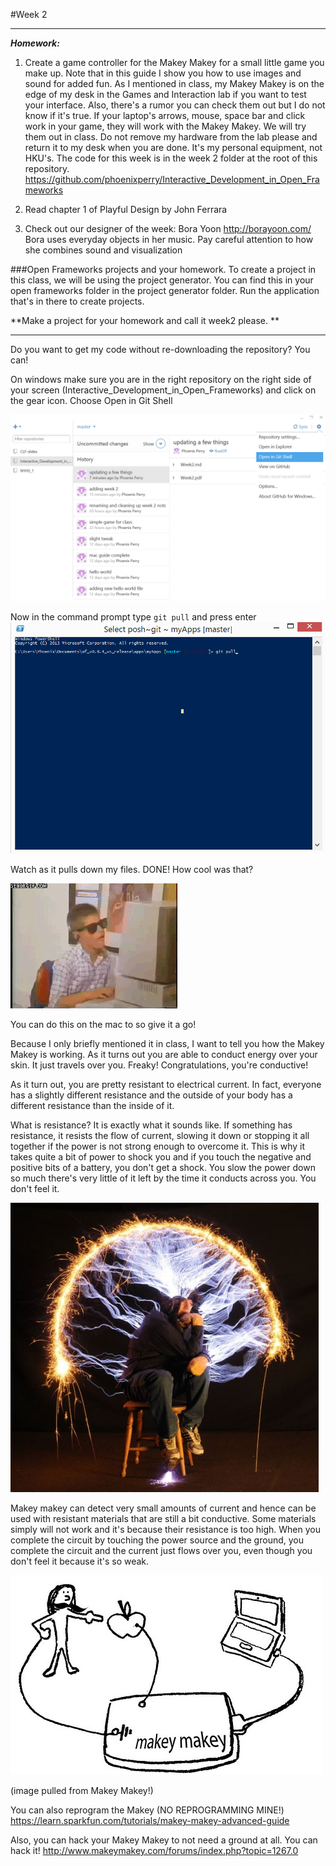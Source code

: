 #Week 2 

*****************************************************
***Homework:***

1. Create a game controller for the Makey Makey for a small little game you make up. Note that in this guide I show you how to use images and sound for added fun. As I mentioned in class, my Makey Makey is on the edge of my desk in the Games and Interaction lab if you want to test your interface. Also, there's a rumor you can check them out but I do not know if it's true. If your  laptop's arrows, mouse, space bar and click work in your game, they will work with the Makey Makey. We will try them out in class. Do not remove my hardware from the lab please and return it to my desk when you are done. It's my personal equipment, not HKU's. The code for this week is in the week 2 folder at the root of this repository. <https://github.com/phoenixperry/Interactive_Development_in_Open_Frameworks> 	

2. Read chapter 1 of Playful Design by John Ferrara

3. Check out our designer of the week: Bora Yoon 
 <http://borayoon.com/> Bora uses everyday objects in her music. Pay careful attention to how she combines sound and visualization


###Open Frameworks projects and your homework. 
To create a project in this class, we will be using the project generator. You can find this in your open frameworks folder in the project generator folder. Run the application that's in there to create projects. 

**Make a project for your homework and call it week2 please. 
**
*****************************************************

Do you want to get my code without re-downloading the repository? You can! 

On windows make sure you are in the right repository on the right side of your screen (Interactive_Development_in_Open_Frameworks) and click on the gear icon. Choose Open in Git Shell 

![](images/shell.png)

Now in the command prompt type `git pull` and press enter 
![](images/gitPull.gif) 


Watch as it pulls down my files. DONE! How cool was that? 


![](images/cool.gif)

You can do this on the mac to so give it a go!


Because I only briefly mentioned it in class, I want to tell you how the Makey Makey is working. As it turns out you are able to conduct energy over your skin. It just travels over you. Freaky! Congratulations, you're conductive!  

As it turn out, you are pretty resistant to electrical current. In fact, everyone has a slightly different resistance and the outside of your body has a different resistance than the inside of it. 

What is resistance? It is exactly what it sounds like. If something has resistance, it resists the flow of current, slowing it down or stopping it all together if the power is not strong enough to overcome it. This is why it takes quite a bit of power to shock you and if you touch the negative and positive bits of a battery, you don't get a shock. You slow the power down so much there's very little of it left by the time it conducts across you. You don't feel it.

![](images/flow.jpg) 

Makey makey can detect very small amounts of current and hence can be used with resistant materials that are still a bit conductive. Some materials simply will not work and it's because their resistance is too high. When you complete the circuit by touching the power source and the ground, you complete the circuit and the current just flows over you, even though you don't feel it because it's so weak.
 
![](images/makey.jpg)

(image pulled from Makey Makey!) 

You can also reprogram the Makey (NO REPROGRAMMING MINE!) 
<https://learn.sparkfun.com/tutorials/makey-makey-advanced-guide> 

Also, you can hack your Makey Makey to not need a ground at all. You can hack it! 
<http://www.makeymakey.com/forums/index.php?topic=1267.0> 

